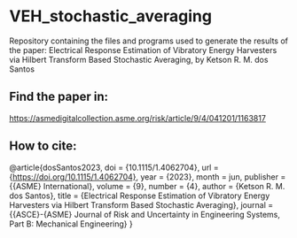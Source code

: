 # VEH_stochastic_averaging
Repository containing the files and programs used to generate the results of the paper: Electrical Response Estimation of Vibratory Energy Harvesters via Hilbert Transform Based Stochastic Averaging, by Ketson R. M. dos Santos

## Find the paper in:
https://asmedigitalcollection.asme.org/risk/article/9/4/041201/1163817


## How to cite:

@article{dosSantos2023,
  doi = {10.1115/1.4062704},
  url = {https://doi.org/10.1115/1.4062704},
  year = {2023},
  month = jun,
  publisher = {{ASME} International},
  volume = {9},
  number = {4},
  author = {Ketson R. M. dos Santos},
  title = {Electrical Response Estimation of Vibratory Energy Harvesters via Hilbert Transform Based Stochastic Averaging},
  journal = {{ASCE}-{ASME} Journal of Risk and Uncertainty in Engineering Systems,  Part B: Mechanical Engineering}
}
